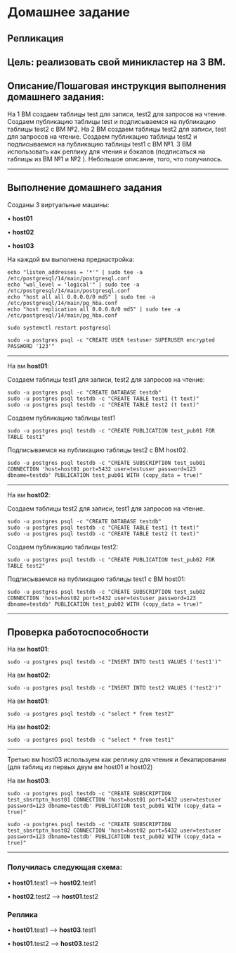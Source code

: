 # Домашнее задание

## Репликация

## Цель: реализовать свой миникластер на 3 ВМ.

## Описание/Пошаговая инструкция выполнения домашнего задания:

На 1 ВМ создаем таблицы test для записи, test2 для запросов на чтение. Создаем публикацию таблицы test и подписываемся на публикацию таблицы test2 с ВМ №2. На 2 ВМ создаем таблицы test2 для записи, test для запросов на чтение. Создаем публикацию таблицы test2 и подписываемся на публикацию таблицы test1 с ВМ №1. 3 ВМ использовать как реплику для чтения и бэкапов (подписаться на таблицы из ВМ №1 и №2 ). Небольшое описание, того, что получилось.

---

## Выполнение домашнего задания

Созданы 3 виртуальные машины:

• **host01**

• **host02**

• **host03**


На каждой вм выполнена преднастройка:

```
echo "listen_addresses = '*'" | sudo tee -a /etc/postgresql/14/main/postgresql.conf
echo "wal_level = 'logical'" | sudo tee -a /etc/postgresql/14/main/postgresql.conf
echo "host all all 0.0.0.0/0 md5" | sudo tee -a /etc/postgresql/14/main/pg_hba.conf
echo "host replication all 0.0.0.0/0 md5" | sudo tee -a /etc/postgresql/14/main/pg_hba.conf

sudo systemctl restart postgresql

sudo -u postgres psql -c "CREATE USER testuser SUPERUSER encrypted PASSWORD '123'"
```

---

На вм **host01**:

Cоздаем таблицы test1 для записи, test2 для запросов на чтение:

```
sudo -u postgres psql -c "CREATE DATABASE testdb"
sudo -u postgres psql testdb -c "CREATE TABLE test1 (t text)"
sudo -u postgres psql testdb -c "CREATE TABLE test2 (t text)"
```


Создаем публикацию таблицы test1 


```
sudo -u postgres psql testdb -c "CREATE PUBLICATION test_pub01 FOR TABLE test1"
```

Подписываемся на публикацию таблицы test2 с ВМ host02.

```
sudo -u postgres psql testdb -c "CREATE SUBSCRIPTION test_sub01 CONNECTION 'host=host01 port=5432 user=testuser password=123 dbname=testdb' PUBLICATION test_pub01 WITH (copy_data = true)"
```

---

На вм **host02**: 

Создаем таблицы test2 для записи, test1 для запросов на чтение.

```
sudo -u postgres psql -c "CREATE DATABASE testdb"
sudo -u postgres psql testdb -c "CREATE TABLE test1 (t text)"
sudo -u postgres psql testdb -c "CREATE TABLE test2 (t text)"
```

Создаем публикацию таблицы test2:

```
sudo -u postgres psql testdb -c "CREATE PUBLICATION test_pub02 FOR TABLE test2"
```

Подписываемся на публикацию таблицы test1 с ВМ host01:

```
sudo -u postgres psql testdb -c "CREATE SUBSCRIPTION test_sub02 CONNECTION 'host=host02 port=5432 user=testuser password=123 dbname=testdb' PUBLICATION test_pub02 WITH (copy_data = true)"
```

---

## Проверка работоспособности

На вм **host01**:
```
sudo -u postgres psql testdb -c "INSERT INTO test1 VALUES ('test1')"
```


На вм **host02**:
```
sudo -u postgres psql testdb -c "INSERT INTO test2 VALUES ('test2')"
```

На вм **host01**:
```
sudo -u postgres psql testdb -c "select * from test2"
```

На вм **host02**:
```
sudo -u postgres psql testdb -c "select * from test1"
```

---

Третью вм host03 используем как реплику для чтения и бекапирования (для таблиц из первых двум вм host01 и host02)


На вм **host03**:

```
sudo -u postgres psql testdb -c "CREATE SUBSCRIPTION test_sbsrtptn_host01 CONNECTION 'host=host01 port=5432 user=testuser password=123 dbname=testdb' PUBLICATION test_pub01 WITH (copy_data = true)"

sudo -u postgres psql testdb -c "CREATE SUBSCRIPTION test_sbsrtptn_host02 CONNECTION 'host=host02 port=5432 user=testuser password=123 dbname=testdb' PUBLICATION test_pub02 WITH (copy_data = true)"
```

---

### Получилась следующая схема:


• **host01**.test1 --> **host02**.test1 

• **host02**.test2 --> **host01**.test2

### Реплика

• **host01**.test1 --> **host03**.test1 

• **host01**.test2 --> **host03**.test2
